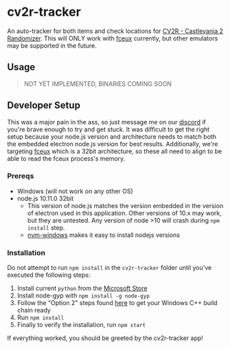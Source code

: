 # cv2r-tracker

An auto-tracker for both items and check locations for [CV2R - Castlevania 2 Randomizer](). This will ONLY work with [fceux](http://www.fceux.com/web/home.html) currently, but other emulators may be supported in the future.

## Usage

> NOT YET IMPLEMENTED, BINARIES COMING SOON

## Developer Setup

This was a major pain in the ass, so just message me on our [discord](https://discord.gg/tuGjwHy) if you're brave enough to try and get stuck. It was difficult to get the right setup because your node.js version and architecture needs to match both the embedded electron node.js version for best results. Additionally, we're targeting [fceux](http://www.fceux.com/web/home.html) which is a 32bit architecture, so these all need to align to be able to read the fceux process's memory.

### Prereqs

* Windows (will not work on any other OS)
* node.js 10.11.0 32bit
	* This version of node.js matches the version embedded in the version of electron used in this application. Other versions of 10.x may work, but they are untested. Any version of node >10 will crash during `npm install` step.
	* [nvm-windows](https://github.com/coreybutler/nvm-windows) makes it easy to install nodejs versions

### Installation

Do not attempt to run `npm install` in the `cv2r-tracker` folder until you've executed the following steps:

1. Install current `python` from the [Microsoft Store](https://docs.python.org/3/using/windows.html#the-microsoft-store-package)
2. Install node-gyp with `npm install -g node-gyp`
3. Follow the "Option 2" steps found [here](https://github.com/nodejs/node-gyp#option-2) to get your Windows C++ build chain ready
4. Run `npm install`
5. Finally to verify the installation, run `npm start`

If everything worked, you should be greeted by the cv2r-tracker app!
